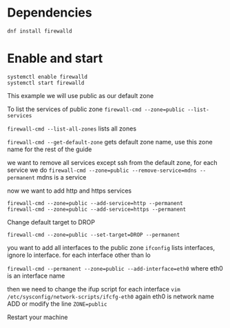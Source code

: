 

# Dependencies
`dnf install firewalld`

# Enable and start

```
systemctl enable firewalld
systemctl start firewalld
```


This example we will use public as our default zone

To list the services of public zone
`firewall-cmd --zone=public --list-services`

`firewall-cmd --list-all-zones` lists all zones

`firewall-cmd --get-default-zone` gets default zone name, use this zone name for the rest of the guide

we want to remove all services except ssh from the default zone, for each service we do
`firewall-cmd --zone=public --remove-service=mdns --permanent` mdns is a service

now we want to add http and https services
```
firewall-cmd --zone=public --add-service=http --permanent
firewall-cmd --zone=public --add-service=https --permanent
```

Change default target to DROP
```
firewall-cmd --zone=public --set-target=DROP --permanent
```

you want to add all interfaces to the public zone
`ifconfig` lists interfaces, ignore lo interface.
for each interface other than lo

`firewall-cmd --permanent --zone=public --add-interface=eth0` where eth0 is an interface name

then we need to change the ifup script for each interface
`vim /etc/sysconfig/network-scripts/ifcfg-eth0` again eth0 is network name
ADD or modify the line `ZONE=public`

Restart your machine

